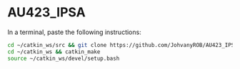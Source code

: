 # AU423_IPSA

In a terminal, paste the following instructions:

```bash
cd ~/catkin_ws/src && git clone https://github.com/JohvanyROB/AU423_IPSA.git
cd ~/catkin_ws && catkin_make
source ~/catkin_ws/devel/setup.bash
```

